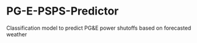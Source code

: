 # PG-E-PSPS-Predictor
Classification model to predict PG&amp;E power shutoffs based on forecasted weather
